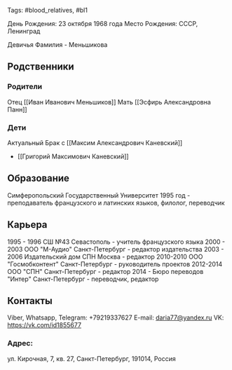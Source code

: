 Tags: #blood_relatives, #bl1

День Рождения: 23 октября 1968 года
Место Рождения: СССР, Ленинград

Девичья Фамилия - Меньшикова

## Родственники
### Родители
Отец [[Иван Иванович Меньшиков]]
Мать [[Эсфирь Александровна Панн]]

### Дети
Актуальный Брак с [[Максим Александрович Каневский]]
- [[Григорий Максимович Каневский]]

## Образование
Симферопольский Государственный Университет 1995 год - преподаватель французского и латинских языков, филолог, переводчик

## Карьера
1995 - 1996 СШ №43 Севастополь - учитель французского языка
2000 - 2003 ООО "М-Аудио" Санкт-Петербург - редактор издательства
2003 - 2006 Издательский дом СПН Москва - редактор
2010-2010 ООО "Госмобконтент" Санкт-Петербург - руководитель проектов
2012-2014 ООО "СПН" Санкт-Петербург - редактор
2014 - Бюро переводов "Интер" Санкт-Петербург - переводчик, редактор

## Контакты
Viber, Whatsapp, Telegram: +79219337627
E-mail: daria77@yandex.ru
VK: https://vk.com/id1855677

### Адрес:
ул. Кирочная, 7, кв. 27, Санкт-Петербург, 191014, Россия